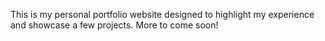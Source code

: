 This is my personal portfolio website designed to highlight my experience and showcase a few projects. More to come soon!
